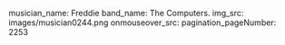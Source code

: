 musician_name: Freddie
band_name: The Computers.
img_src: images/musician0244.png
onmouseover_src: 
pagination_pageNumber: 2253